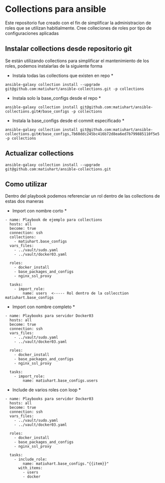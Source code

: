 # Collections para ansible
Este repositorio fue creado con el fin de simplificar la administracion de roles que se utilizan habitialmente. Cree colleciones de roles por tipo de configuraciones aplicadas

## Instalar collections desde repositorio git
Se están utilizando collections para simplificar el mantenimiento de los roles, podemos instalarlas de la siguiente forma

* Instala todas las collections que existen en repo *

```
ansible-galaxy collection install --upgrade git@github.com:matiuhart/ansible-collections.git -p collections
```

* Instala solo la base_configs desde el repo *

```
ansible-galaxy collection install git@github.com:matiuhart/ansible-collections.git#/base_configs -p collections
```

* Instala la base_configs desde el commit especificado *

```
ansible-galaxy collection install git@github.com:matiuhart/ansible-collections.git#/base_configs,7b60ddc245bc416b72d8ea6ed7b799885110f5e5 -p collections
```

## Actualizar collections

```
ansible-galaxy collection install --upgrade git@github.com:matiuhart/ansible-collections.git
```

## Como utilizar
Dentro del playbook podemos referenciar un rol dentro de las collections de estas dos maneras

* Import con nombre corto *

```
- name: Playbook de ejemplo para collections
  hosts: all 
  become: true
  connection: ssh
  collections:
    - matiuhart.base_configs
  vars_files: 
    - ../vault/sudo.yaml
    - ../vault/docker03.yaml
  
  roles:
    - docker_install
    - base_packages_and_configs
    - nginx_ssl_proxy

  tasks:
    - import_role:
        name: users  <----- Rol dentro de la collecction matiuhart.base_configs
```

* Import con nombre completo *

```
- name: Playbooks para servidor Docker03
  hosts: all 
  become: true
  connection: ssh
  vars_files: 
    - ../vault/sudo.yaml
    - ../vault/docker03.yaml
  
  roles:
    - docker_install
    - base_packages_and_configs
    - nginx_ssl_proxy

  tasks:
    - import_role:
        name: matiuhart.base_configs.users
```

* Include de varios roles con loop *

```
- name: Playbooks para servidor Docker03
  hosts: all 
  become: true
  connection: ssh
  vars_files: 
    - ../vault/sudo.yaml
    - ../vault/docker03.yaml
  
  roles:
    - docker_install
    - base_packages_and_configs
    - nginx_ssl_proxy
  
  tasks:
    - include_role:
        name: matiuhart.base_configs."{{item}}"
      with_items:
        - users
        - docker
```
